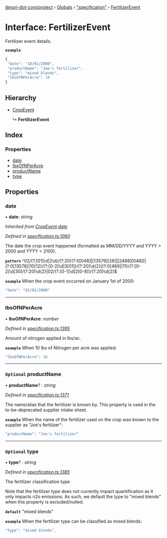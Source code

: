 [@nori-dot-com/project](../README.md) › [Globals](../globals.md) › ["specification"](../modules/_specification_.md) › [FertilizerEvent](_specification_.fertilizerevent.md)

# Interface: FertilizerEvent

Fertilizer event details.

**`example`** 

```js
{
 "date": "10/01/2000",
 "productName": "Joe's fertilizer",
 "type": "mixed blends",
 "lbsOfNPerAcre": 10
}
```

## Hierarchy

* [CropEvent](_specification_.cropevent.md)

  ↳ **FertilizerEvent**

## Index

### Properties

* [date](_specification_.fertilizerevent.md#date)
* [lbsOfNPerAcre](_specification_.fertilizerevent.md#lbsofnperacre)
* [productName](_specification_.fertilizerevent.md#optional-productname)
* [type](_specification_.fertilizerevent.md#optional-type)

## Properties

###  date

• **date**: *string*

*Inherited from [CropEvent](_specification_.cropevent.md).[date](_specification_.cropevent.md#date)*

*Defined in [specification.ts:1060](https://github.com/nori-dot-eco/nori-dot-com/blob/72c93bb/packages/project/src/specification.ts#L1060)*

The date the crop event happened (formatted as MM/DD/YYYY and YYYY > 2000 and YYYY < 2100).

**`pattern`** ^02\/(?:[01]\d|2\d)\/(?:20)(?:0[048]|[13579][26]|[2468][048])|(?:0[13578]|10|12)\/(?:[0-2]\d|3[01])\/(?:20)\d{2}|(?:0[469]|11)\/(?:[0-2]\d|30)\/(?:20)\d{2}|02\/(?:[0-1]\d|2[0-8])\/(?:20)\d{2}$

**`example`** <caption>When the crop event occurred on January 1st of 2000:</caption>

```js
"date": "01/01/2000"
```

___

###  lbsOfNPerAcre

• **lbsOfNPerAcre**: *number*

*Defined in [specification.ts:1395](https://github.com/nori-dot-eco/nori-dot-com/blob/72c93bb/packages/project/src/specification.ts#L1395)*

Amount of nitrogen applied in lbs/ac.

**`example`** <caption>When 10 lbs of Nitrogen per acre was applied:</caption>

```js
"lbsOfNPerAcre": 10
```

___

### `Optional` productName

• **productName**? : *string*

*Defined in [specification.ts:1371](https://github.com/nori-dot-eco/nori-dot-com/blob/72c93bb/packages/project/src/specification.ts#L1371)*

The name/alias that the fertilizer is known by. This property is used in the to-be-deprecated supplier intake sheet.

**`example`** <caption>When the name of the fertilizer used on the crop was known to the supplier as "Joe's fertilizer":</caption>

```js
"productName": "Joe's fertilizer"
```

___

### `Optional` type

• **type**? : *string*

*Defined in [specification.ts:1385](https://github.com/nori-dot-eco/nori-dot-com/blob/72c93bb/packages/project/src/specification.ts#L1385)*

The fertilizer classification type.

Note that the fertilizer type does not currently impact quantification as it only impacts n2o emissions. As such, we default the type to "mixed blends" when this property is excluded/nulled.

**`default`** "mixed blends"

**`example`** <caption>When the fertilizer type can be classified as mixed blends:</caption>

```js
"type": "mixed blends",
```
